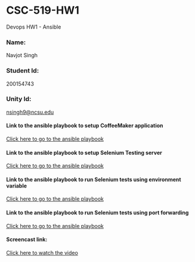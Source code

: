 # CSC-519-HW1
Devops HW1 - Ansible

### Name:                                                          
Navjot Singh 

### Student Id:
200154743
### Unity Id: 
nsingh9@ncsu.edu


#### Link to the ansible playbook to setup CoffeeMaker application
[Click here to go to the ansible playbook](https://github.ncsu.edu/nsingh9/CSC-519-HW1/blob/master/install_coffeemaker.yml)

#### Link to the ansible playbook to setup Selenium Testing server
[Click here to go to the ansible playbook](https://github.ncsu.edu/nsingh9/CSC-519-HW1/blob/master/install_testingserver.yml)

#### Link to the ansible playbook to run Selenium tests using environment variable
[Click here to go to the ansible playbook](https://github.ncsu.edu/nsingh9/CSC-519-HW1/blob/master/mvn_tests.yml)

#### Link to the ansible playbook to run Selenium tests using port forwarding
[Click here to go to the ansible playbook](https://github.ncsu.edu/nsingh9/CSC-519-HW1/blob/master/port_forwarding.yml)



#### Screencast link:
[Click here to watch the video](https://youtu.be/n-tSEQN4600)  
